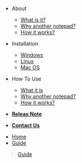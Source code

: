 <!-- docs/_sidebar.md -->

- About

  - [What is it?](about?id=what-is-it)
  - [Why another notepad?](about?id=why-another-notepad)
  - [How it works?](about?id=how-it-works)

- Installation
  - [Windows](quickstart.md)
  - [Linux](quickstart.md)
  - [Mac OS](quickstart.md)

- How To Use

  - [What it is](quickstart.md)
  - [Why another notepad?](more-pages.md)
  - [How it works?](custom-navbar.md)


- [**Releas Note**](sd)
- [**Contact Us**](sd)

* [Home](/ "HOME - Cypher Notepad Documentation")
* [Guide](guide.md "PAGE TITLE HERE - Cypher Notepad Documentation")
> [Guide](guide.md)